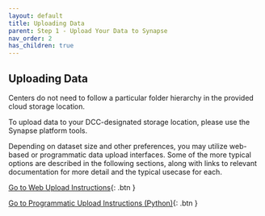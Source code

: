```yaml
---
layout: default
title: Uploading Data
parent: Step 1 - Upload Your Data to Synapse
nav_order: 2
has_children: true
---
```


## Uploading Data

Centers do not need to follow a particular folder hierarchy in the provided cloud storage location.

To upload data to your DCC-designated storage location, please use the Synapse platform tools.

Depending on dataset size and other preferences, you may utilize web-based or programmatic data upload interfaces. Some of the more typical options are described in the following sections, along with links to relevant documentation for more detail and the typical usecase for each. 

[Go to Web Upload Instructions](web-upload){: .btn }

[Go to Programmatic Upload Instructions (Python)](programmatic-upload){: .btn }

